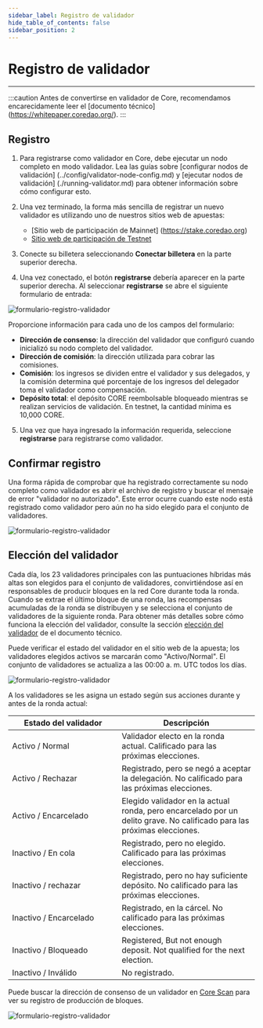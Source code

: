 ```yaml
---
sidebar_label: Registro de validador
hide_table_of_contents: false
sidebar_position: 2
---
```


# Registro de validador

---

:::caution
Antes de convertirse en validador de Core, recomendamos encarecidamente leer el [documento técnico] (https://whitepaper.coredao.org/).
:::

## Registro

1. Para registrarse como validador en Core, debe ejecutar un nodo completo en modo validador. Lea las guías sobre [configurar nodos de validación] (../config/validator-node-config.md) y [ejecutar nodos de validación] (./running-validator.md) para obtener información sobre cómo configurar esto.

2. Una vez terminado, la forma más sencilla de registrar un nuevo validador es utilizando uno de nuestros sitios web de apuestas:

   - [Sitio web de participación de Mainnet] (https://stake.coredao.org)
   - [Sitio web de participación de Testnet](https://stake.test.btcs.network)

3. Conecte su billetera seleccionando **Conectar billetera** en la parte superior derecha.

4. Una vez conectado, el botón **registrarse** debería aparecer en la parte superior derecha. Al seleccionar **registrarse** se abre el siguiente formulario de entrada:

![formulario-registro-validador](../../../static/img/validator/register/validator-register-1.avif)

Proporcione información para cada uno de los campos del formulario:

- **Dirección de consenso**: la dirección del validador que configuró cuando inicializó su nodo completo del validador.
- **Dirección de comisión**: la dirección utilizada para cobrar las comisiones.
- **Comisión**: los ingresos se dividen entre el validador y sus delegados, y la comisión determina qué porcentaje de los ingresos del delegador toma el validador como compensación.
- **Depósito total**: el depósito CORE reembolsable bloqueado mientras se realizan servicios de validación. En testnet, la cantidad mínima es 10,000 CORE.

5. Una vez que haya ingresado la información requerida, seleccione **registrarse** para registrarse como validador.

## Confirmar registro

Una forma rápida de comprobar que ha registrado correctamente su nodo completo como validador es abrir el archivo de registro y buscar el mensaje de error "validador no autorizado". Este error ocurre cuando este nodo está registrado como validador pero aún no ha sido elegido para el conjunto de validadores.

![formulario-registro-validador](../../../static/img/validator/register/validator-register-2.avif)

## Elección del validador

Cada día, los 23 validadores principales con las puntuaciones híbridas más altas son elegidos para el conjunto de validadores, convirtiéndose así en responsables de producir bloques en la red Core durante toda la ronda. Cuando se extrae el último bloque de una ronda, las recompensas acumuladas de la ronda se distribuyen y se selecciona el conjunto de validadores de la siguiente ronda. Para obtener más detalles sobre cómo funciona la elección del validador, consulte la sección [elección del validador](https://whitepaper.coredao.org/core-white-paper-v1.0.7/satoshi-plus-consensus/validator-election) de el documento técnico.

Puede verificar el estado del validador en el sitio web de la apuesta; los validadores elegidos activos se marcarán como "Activo/Normal". El conjunto de validadores se actualiza a las 00:00 a. m. UTC todos los días.

![formulario-registro-validador](../../../static/img/validator/register/validator-register-3.avif)

A los validadores se les asigna un estado según sus acciones durante y antes de la ronda actual:

<table><thead><tr><th width="208">Estado del validador</th><th>Descripción</th></tr></thead><tbody><tr><td>Activo / Normal</td><td>Validador electo en la ronda actual. Calificado para las próximas elecciones.</td></tr><tr><td>Activo / Rechazar</td><td>Registrado, pero se negó a aceptar la delegación. No calificado para las próximas elecciones.</td></tr><tr><td>Activo / Encarcelado</td><td>Elegido validador en la actual ronda, pero encarcelado por un delito grave. No calificado para las próximas elecciones.</td></tr><tr><td>Inactivo / En cola</td><td>Registrado, pero no elegido. Calificado para las próximas elecciones.</td></tr><tr><td>Inactivo / rechazar</td><td>Registrado, pero no hay suficiente depósito. No calificado para las próximas elecciones.</td></tr><tr><td>Inactivo / Encarcelado</td><td>Registrado, en la cárcel. No calificado para las próximas elecciones.</td></tr><tr><td>Inactivo / Bloqueado</td><td>Registered, But not enough deposit. Not qualified for the next election.</td></tr><tr><td>Inactivo / Inválido</td><td>No registrado.</td></tr></tbody></table>

Puede buscar la dirección de consenso de un validador en [Core Scan](https://scan.coredao.org/) para ver su registro de producción de bloques.

![formulario-registro-validador](../../../static/img/validator/register/validator-register-4.webp)

